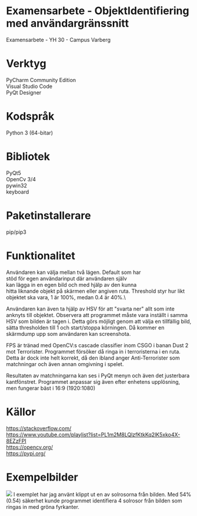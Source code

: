 # Examensarbete - ObjektIdentifiering med användargränssnitt
Examensarbete - YH 30 - Campus Varberg

# Verktyg

PyCharm Community Edition\
Visual Studio Code\
PyQt Designer

# Kodspråk
Python 3 (64-bitar)

# Bibliotek
PyQt5\
OpenCv 3/4\
pywin32\
keyboard

# Paketinstallerare
pip/pip3

# Funktionalitet
Användaren kan välja mellan två lägen. Default som har \
stöd för egen användarinput där användaren själv\
kan lägga in en egen bild och med hjälp av den kunna\
hitta liknande objekt på skärmen eller angiven ruta.
Threshold styr hur likt objektet ska vara, 1 är 100%, medan 0.4 är 40%.\

Användaren kan även ta hjälp av HSV för att
"svarta ner" allt som inte anknyts till objektet.
Observera att programmet måste vara inställt i samma HSV
som bilden är tagen i. Detta görs möjligt genom att välja en tillfällig bild,
sätta thresholden till 1 och start/stoppa körningen. Då kommer en skärmdump upp som användaren
kan screenshota.

FPS är tränad med OpenCV:s cascade classifier inom CSGO i banan
Dust 2 mot Terrorister. Programmet försöker då ringa in i terroristerna
i en ruta. Detta är dock inte helt korrekt, då den ibland
anger Anti-Terrorister som matchningar och även annan omgivning i spelet.

Resultaten av matchningarna kan ses i PyQt menyn och även 
det justerbara kantfönstret. Programmet anpassar sig även 
efter enhetens upplösning, men fungerar bäst i 16:9 (1920:1080)

# Källor
https://stackoverflow.com/ \
https://www.youtube.com/playlist?list=PL1m2M8LQlzfKtkKq2lK5xko4X-8EZzFPI \
https://opencv.org/ \
https://pypi.org/

# Exempelbilder
<img src="https://github.com/lindgrenkamali/Examensarbete-ObjectDetection-with-UI/blob/main/README-IMAGES/objectdetection.png?raw=true" />
I exemplet har jag använt klippt ut en av solrosorna från bilden. Med 54% (0.54) säkerhet kunde programmet identifiera 4 solrosor från bilden som ringas in med 
gröna fyrkanter.
